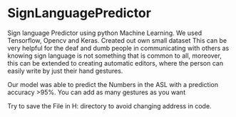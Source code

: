 # SignLanguagePredictor
Sign language Predictor using python Machine Learning. We used Tensorflow, Opencv and Keras. Created out own small dataset
This can be very helpful for the deaf and dumb people in communicating with others as knowing sign language is not something that is common to all, moreover, this can be extended to creating automatic editors, where the person can easily write by just their hand gestures.  

Our model was able to predict the Numbers in the ASL with a prediction accuracy >95%. You can add as many gestures as you want

Try to save the File in H: directory to avoid changing address in code.
